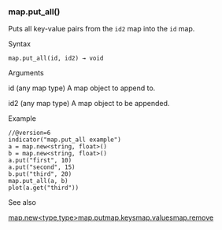 ### map.put\_all()

Puts all key-value pairs from the `id2` map into the `id` map.

Syntax

```
map.put_all(id, id2) → void
```

Arguments

id (any map type) A map object to append to.

id2 (any map type) A map object to be appended.

Example

```
//@version=6  
indicator("map.put_all example")  
a = map.new<string, float>()  
b = map.new<string, float>()  
a.put("first", 10)  
a.put("second", 15)  
b.put("third", 20)  
map.put_all(a, b)  
plot(a.get("third"))
```

See also

[map.new<type,type>](#fun_map.new<type,type>)[map.put](#fun_map.put)[map.keys](#fun_map.keys)[map.values](#fun_map.values)[map.remove](#fun_map.remove)
